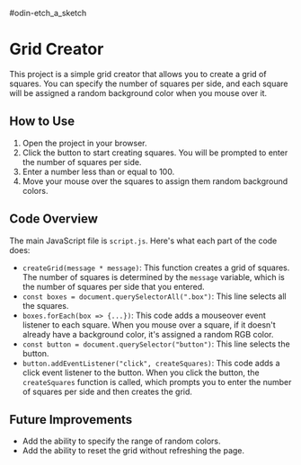 #odin-etch_a_sketch

# Grid Creator

This project is a simple grid creator that allows you to create a grid of squares. You can specify the number of squares per side, and each square will be assigned a random background color when you mouse over it.

## How to Use

1. Open the project in your browser.
2. Click the button to start creating squares. You will be prompted to enter the number of squares per side.
3. Enter a number less than or equal to 100.
4. Move your mouse over the squares to assign them random background colors.

## Code Overview

The main JavaScript file is `script.js`. Here's what each part of the code does:

- `createGrid(message * message)`: This function creates a grid of squares. The number of squares is determined by the `message` variable, which is the number of squares per side that you entered.
- `const boxes = document.querySelectorAll(".box")`: This line selects all the squares.
- `boxes.forEach(box => {...})`: This code adds a mouseover event listener to each square. When you mouse over a square, if it doesn't already have a background color, it's assigned a random RGB color.
- `const button = document.querySelector("button")`: This line selects the button.
- `button.addEventListener("click", createSquares)`: This code adds a click event listener to the button. When you click the button, the `createSquares` function is called, which prompts you to enter the number of squares per side and then creates the grid.

## Future Improvements

- Add the ability to specify the range of random colors.
- Add the ability to reset the grid without refreshing the page.